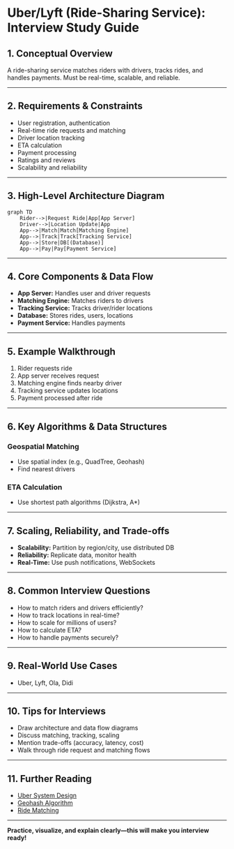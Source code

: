 # Uber/Lyft (Ride-Sharing Service): Interview Study Guide

## 1. Conceptual Overview
A ride-sharing service matches riders with drivers, tracks rides, and handles payments. Must be real-time, scalable, and reliable.

---

## 2. Requirements & Constraints
- User registration, authentication
- Real-time ride requests and matching
- Driver location tracking
- ETA calculation
- Payment processing
- Ratings and reviews
- Scalability and reliability

---

## 3. High-Level Architecture Diagram
```mermaid
graph TD
    Rider-->|Request Ride|App[App Server]
    Driver-->|Location Update|App
    App-->|Match|Match[Matching Engine]
    App-->|Track|Track[Tracking Service]
    App-->|Store|DB[(Database)]
    App-->|Pay|Pay[Payment Service]
```


---

## 4. Core Components & Data Flow
- **App Server:** Handles user and driver requests
- **Matching Engine:** Matches riders to drivers
- **Tracking Service:** Tracks driver/rider locations
- **Database:** Stores rides, users, locations
- **Payment Service:** Handles payments

---

## 5. Example Walkthrough
1. Rider requests ride
2. App server receives request
3. Matching engine finds nearby driver
4. Tracking service updates locations
5. Payment processed after ride

---

## 6. Key Algorithms & Data Structures
### Geospatial Matching
- Use spatial index (e.g., QuadTree, Geohash)
- Find nearest drivers

### ETA Calculation
- Use shortest path algorithms (Dijkstra, A*)

---

## 7. Scaling, Reliability, and Trade-offs
- **Scalability:** Partition by region/city, use distributed DB
- **Reliability:** Replicate data, monitor health
- **Real-Time:** Use push notifications, WebSockets

---

## 8. Common Interview Questions
- How to match riders and drivers efficiently?
- How to track locations in real-time?
- How to scale for millions of users?
- How to calculate ETA?
- How to handle payments securely?

---

## 9. Real-World Use Cases
- Uber, Lyft, Ola, Didi

---

## 10. Tips for Interviews
- Draw architecture and data flow diagrams
- Discuss matching, tracking, scaling
- Mention trade-offs (accuracy, latency, cost)
- Walk through ride request and matching flows

---

## 11. Further Reading
- [Uber System Design](https://www.geeksforgeeks.org/system-design/system-design-of-uber-app-uber-system-architecture/)
- [Geohash Algorithm](https://en.wikipedia.org/wiki/Geohash)
- [Ride Matching](https://www.geeksforgeeks.org/system-design/design-uber-system-design/)

---

**Practice, visualize, and explain clearly—this will make you interview ready!**
